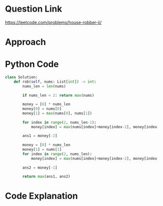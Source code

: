 # Question Link
https://leetcode.com/problems/house-robber-ii/

# Approach

# Python Code

```Python
class Solution:
    def rob(self, nums: List[int]) -> int:
        nums_len = len(nums)
        
        if nums_len < 2: return max(nums)
        
        money = [0] * nums_len
        money[0] = nums[0]
        money[1] = max(nums[0], nums[1])
        
        for index in range(2, nums_len-1):
            money[index] = max(nums[index]+money[index-2], money[index-1])
        
        ans1 = money[-2]
        
        money = [0] * nums_len
        money[1] = nums[1]
        for index in range(2, nums_len):
            money[index] = max(nums[index]+money[index-2], money[index-1])
        
        ans2 = money[-1]
        
        return max(ans1, ans2)
```

# Code Explanation
